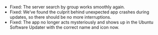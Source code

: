 * Fixed: The server search by group works smoothly again. 
* Fixed: We’ve found the culprit behind unexpected app crashes during updates, so there should be no more interruptions.
* Fixed: The app no longer acts mysteriously and shows up in the Ubuntu Software Updater with the correct name and icon now.
